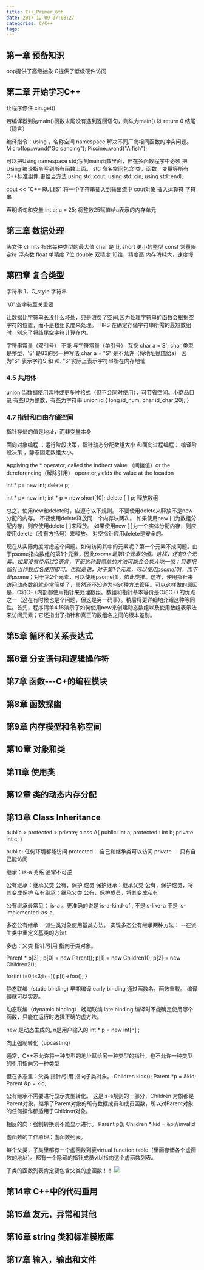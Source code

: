 ```yaml
---
title: C++_Primer_6th
date: 2017-12-09 07:08:27
categories: C/C++
tags:
---
```

## 第一章 预备知识

oop提供了高级抽象
C提供了低级硬件访问

## 第二章  开始学习C++
让程序停住 cin.get()

若编译器到达main()函数末尾没有遇到返回语句，则认为main() 以 return 0 结尾 （隐含）

编译指令：using ，名称空间 namespace
解决不同厂商相同函数的冲突问题。
Microflop::wand("Go dancing");
Piscine::wand("A fish");

可以把Using namespace std;写到main函数里面，但在多函数程序中必须 把 Using 编译指令写到所有函数上面。
std 命名空间包含 类，函数，变量等所有C++标准组件
更恰当方法 using std::cout;
                 using std::cin;
                  using std::endl;

cout                    <<         "C++ RULES"  将一个字符串插入到输出流中
cout对象        插入运算符        字符串

声明语句和变量
int a;
a = 25;
将整数25赋值给a表示的内存单元

## 第三章 数据处理

头文件 climits 指出每种类型的最大值
char 是 比 short 更小的整型
const 常量限定符
浮点数
float 单精度 7位
double 双精度 16维，精度高 内存消耗大，速度慢

## 第四章 复合类型
字符串
1，C_style 字符串

'\0' 空字符至关重要

让数据比字符串长没什么坏处，只是浪费了空间,因为处理字符串的函数会根据空字符的位置，而不是数组长度来处理。
TIPS:在确定存储字符串所需的最短数组时，别忘了将结尾空字符计算在内。

字符串常量（双引号） 不能 与字符常量（单引号） 互换
char a ='S'; char 类型是整型，'S' 是83的另一种写法
char a = "S" 是不允许（将地址赋值给a） 因为"S"  表示字符S 和 \0. "S"实际上表示字符串所在内存地址

### 4.5 共用体
union 当数据使用两种或更多种格式（但不会同时使用），可节省空间。小商品目录 有些ID为整数，有些为字符串
union id
{
     long id_num;
     char id_char[20];
}

### 4.7 指针和自由存储空间
指针存储的值是地址，而非变量本身

面向对象编程 ：运行阶段决策，指针动态分配数组大小
和面向过程编程： 编译阶段决策 ，静态固定数组大小。

Applying the * operator, called the indirect value （间接值）or the dereferencing（解除引用） operator,yields the value at the location

int * p= new int;
delete p;

int * p= new int;
int * p = new short[10];
delete [ ] p;  释放数组

总之，使用new和delete时，应遵守以下规则。
不要使用delete来释放不是new分配的内存。
不要使用delete释放同一个内存块两次。
如果使用new [ ]为数组分配内存，则应使用delete [ ]来释放。
如果使用new [ ]为一个实体分配内存，则应使用delete（没有方括号）来释放。
对空指针应用delete是安全的。

现在从实际角度考虑这个问题。如何访问其中的元素呢？第一个元素不成问题。由于psome指向数组的第1个元素，因此*psome是第1个元素的值。这样，还有9个元素。如果没有使用过C语言，下面这种最简单的方法可能会令您大吃一惊：只要把指针当作数组名使用即可。也就是说，对于第1个元素，可以使用psome[0]，而不是*psome；对于第2个元素，可以使用psome[1]，依此类推。这样，使用指针来访问动态数组就非常简单了，虽然还不知道为何这种方法管用。可以这样做的原因是，C和C++内部都使用指针来处理数组。数组和指针基本等价是C和C++的优点之一（这在有时候也是个问题，但这是另一码事）。稍后将更详细地介绍这种等同性。首先，程序清单4.18演示了如何使用new来创建动态数组以及使用数组表示法来访问元素；它还指出了指针和真正的数组名之间的根本差别。

## 第5章 循环和关系表达式

## 第6章 分支语句和逻辑操作符

## 第7章 函数---C+的编程模块

## 第8章 函数探幽

## 第9章 内存模型和名称空间

## 第10章 对象和类

## 第11章 使用类

## 第12章 类的动态内存分配

## 第13章 Class Inheritance
public > protected > private;
class A{
    public: int a;
    protected : int b;
    private:  int c;
}

public: 任何环境都能访问
protected： 自己和继承类可以访问
private ： 只有自己能访问

继承：is-a 关系 通常不可逆

公有继承：继承父类 公有，保护 成员
保护继承：继承父类 公有，保护成员，将其变成保护
私有继承：继承父类 公有，保护成员，将其变成私有

公有继承最常见： is-a 。更准确的说是 is-a-kind-of , 不是is-like-a 不是 is-implemented-as-a,

多态公有继承：
 派生类对象使用基类方法。
实现多态公有继承两种方法：
--在派生类中重定义基类的方法t

多态：父类 指针/引用 指向子类对象。

Parent * p[3] ;
p[0] = new Parent();
p[1] =  new Children1();
p[2] = new Children2();

for(int i=0;i<3;i++){
     p[i]->foo();
}

静态联编（static binding) 早期编译 early binding
通过函数名，函数重载。 编译器就可以实现。

动态联编（dynamic binding） 晚期联编 late binding
编译时不能确定使用哪个函数，只能在运行时选择正确的虚方法。

new 是动态生成的, n是用户输入的
int * p = new int[n] ;

向上强制转化（upcasting)

通常，C++不允许将一种类型的地址赋给另一种类型的指针，也不允许一种类型的引用指向另一种类型

但在多态里：父类 指针/引用 指向子类对象。
Children kids();
Parent *p = &kid;
Parent &p = kid;

公有继承不需要进行显示类型转化。
这是is-a规则的一部分，Children 对象都是Parent对象，继承了Parent对象的所有数据成员和成员函数，所以对Parent对象的任何操作都适用于Children对象。

相反的向下强制转换则不能显示进行。
Parent p();
Children * kid = &p;//invalid

虚函数的工作原理：虚函数列表。

每个父类，子类里都有一个虚函数列表virtual function table（里面存储各个虚函数的地址）。都有一个隐藏的指针成员vtbl指向这个虚函数列表。

子类的函数列表肯定要包含父类的虚函数！！
![](/images/Polymorphism.png)

## 第14章 C++中的代码重用

## 第15章 友元，异常和其他

## 第16章 string 类和标准模版库

## 第17章 输入，输出和文件
